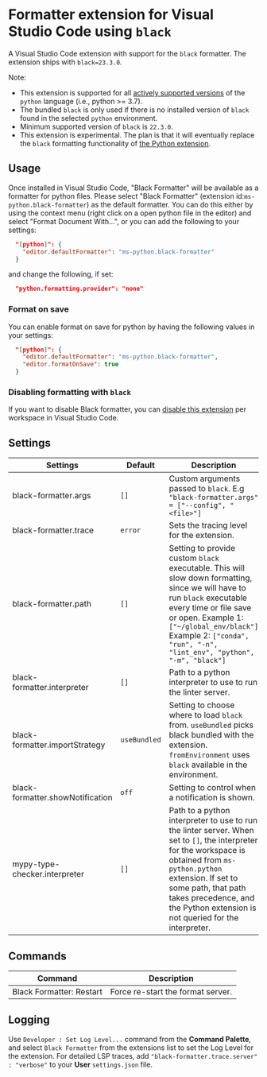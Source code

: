 # Formatter extension for Visual Studio Code using `black`

A Visual Studio Code extension with support for the `black` formatter. The extension ships with `black=23.3.0`.

Note:

-   This extension is supported for all [actively supported versions](https://devguide.python.org/#status-of-python-branches) of the `python` language (i.e., python >= 3.7).
-   The bundled `black` is only used if there is no installed version of `black` found in the selected `python` environment.
-   Minimum supported version of `black` is `22.3.0`.
-   This extension is experimental. The plan is that it will eventually replace the `black` formatting functionality of [the Python extension](https://marketplace.visualstudio.com/items?itemName=ms-python.python).

## Usage

Once installed in Visual Studio Code, "Black Formatter" will be available as a formatter for python files. Please select "Black Formatter" (extension id:`ms-python.black-formatter`) as the default formatter. You can do this either by using the context menu (right click on a open python file in the editor) and select "Format Document With...", or you can add the following to your settings:

```json
  "[python]": {
    "editor.defaultFormatter": "ms-python.black-formatter"
  }
```

and change the following, if set:

```json
  "python.formatting.provider": "none"
```

### Format on save

You can enable format on save for python by having the following values in your settings:

```json
  "[python]": {
    "editor.defaultFormatter": "ms-python.black-formatter",
    "editor.formatOnSave": true
  }
```

### Disabling formatting with `black`

If you want to disable Black formatter, you can [disable this extension](https://code.visualstudio.com/docs/editor/extension-marketplace#_disable-an-extension) per workspace in Visual Studio Code.

## Settings

| Settings                         | Default      | Description                                                                                                                                                                                                                                                              |
| -------------------------------- | ------------ | ------------------------------------------------------------------------------------------------------------------------------------------------------------------------------------------------------------------------------------------------------------------------ |
| black-formatter.args             | `[]`         | Custom arguments passed to `black`. E.g `"black-formatter.args" = ["--config", "<file>"]`                                                                                                                                                                                |
| black-formatter.trace            | `error`      | Sets the tracing level for the extension.                                                                                                                                                                                                                                |
| black-formatter.path             | `[]`         | Setting to provide custom `black` executable. This will slow down formatting, since we will have to run `black` executable every time or file save or open. Example 1: `["~/global_env/black"]` Example 2: `["conda", "run", "-n", "lint_env", "python", "-m", "black"]` |
| black-formatter.interpreter      | `[]`         | Path to a python interpreter to use to run the linter server.                                                                                                                                                                                                            |
| black-formatter.importStrategy   | `useBundled` | Setting to choose where to load `black` from. `useBundled` picks black bundled with the extension. `fromEnvironment` uses `black` available in the environment.                                                                                                          |
| black-formatter.showNotification | `off`        | Setting to control when a notification is shown.                                                                                                                                                                                                                         |
| mypy-type-checker.interpreter | `[]` | Path to a python interpreter to use to run the linter server. When set to `[]`, the interpreter for the workspace is obtained from `ms-python.python` extension. If set to some path, that path takes precedence, and the Python extension is not queried for the interpreter. |

## Commands

| Command                  | Description                       |
| ------------------------ | --------------------------------- |
| Black Formatter: Restart | Force re-start the format server. |

## Logging

Use `Developer : Set Log Level...` command from the **Command Palette**, and select `Black Formatter` from the extensions list to set the Log Level for the extension. For detailed LSP traces, add `"black-formatter.trace.server" : "verbose"` to your **User** `settings.json` file.
